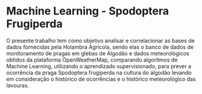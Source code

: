 # Machine Learning - Spodoptera Frugiperda
O presente trabalho tem como objetivo analisar e correlacionar as bases de dados fornecidas pela Holambra Agrícola, sendo elas o banco de dados de monitoramento de pragas em glebas de Algodão e dados meteorológicos obtidos da plataforma OpenWeatherMap, comparando algoritmos de Machine Learning, utilizando o aprendizado supervisionado, para prever a ocorrência da praga Spodoptera frugiperda na cultura do algodão levando em consideração o histórico de ocorrências e o histórico meteorológico das lavouras.
